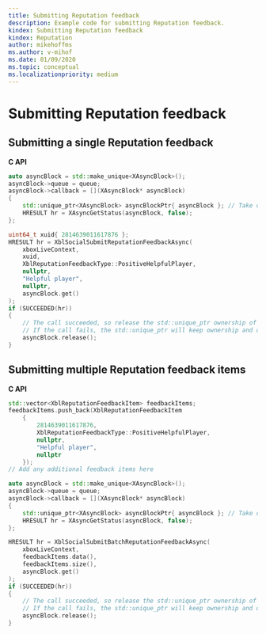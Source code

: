 ```yaml
---
title: Submitting Reputation feedback
description: Example code for submitting Reputation feedback.
kindex: Submitting Reputation feedback
kindex: Reputation
author: mikehoffms
ms.author: v-mihof
ms.date: 01/09/2020
ms.topic: conceptual
ms.localizationpriority: medium
---
```


# Submitting Reputation feedback


## Submitting a single Reputation feedback

**C API**
<!--  XblSocialSubmitReputationFeedbackAsync_C.md -->
```cpp
auto asyncBlock = std::make_unique<XAsyncBlock>();
asyncBlock->queue = queue;
asyncBlock->callback = [](XAsyncBlock* asyncBlock)
{
    std::unique_ptr<XAsyncBlock> asyncBlockPtr{ asyncBlock }; // Take over ownership of the XAsyncBlock*
    HRESULT hr = XAsyncGetStatus(asyncBlock, false);
};

uint64_t xuid{ 2814639011617876 };
HRESULT hr = XblSocialSubmitReputationFeedbackAsync(
    xboxLiveContext,
    xuid,
    XblReputationFeedbackType::PositiveHelpfulPlayer,
    nullptr,
    "Helpful player",
    nullptr,
    asyncBlock.get()
);
if (SUCCEEDED(hr))
{
    // The call succeeded, so release the std::unique_ptr ownership of XAsyncBlock* since the callback will take over ownership.
    // If the call fails, the std::unique_ptr will keep ownership and delete the XAsyncBlock*
    asyncBlock.release();
}
```

<!-- in gdk only:
**Reference**
* [XAsyncBlock](xasyncblock.md)
* [XAsyncGetStatus](xasyncgetstatus.md)
* [XblReputationFeedbackType](xblreputationfeedbacktype.md)
* [XblSocialSubmitReputationFeedbackAsync](xblsocialsubmitreputationfeedbackasync.md)
-->


## Submitting multiple Reputation feedback items

**C API**
<!--  _C.md -->
```cpp
std::vector<XblReputationFeedbackItem> feedbackItems;
feedbackItems.push_back(XblReputationFeedbackItem
    {
        2814639011617876,
        XblReputationFeedbackType::PositiveHelpfulPlayer,
        nullptr,
        "Helpful player",
        nullptr
    });
// Add any additional feedback items here

auto asyncBlock = std::make_unique<XAsyncBlock>();
asyncBlock->queue = queue;
asyncBlock->callback = [](XAsyncBlock* asyncBlock)
{
    std::unique_ptr<XAsyncBlock> asyncBlockPtr{ asyncBlock }; // Take over ownership of the XAsyncBlock*
    HRESULT hr = XAsyncGetStatus(asyncBlock, false);
};

HRESULT hr = XblSocialSubmitBatchReputationFeedbackAsync(
    xboxLiveContext,
    feedbackItems.data(),
    feedbackItems.size(),
    asyncBlock.get()
);
if (SUCCEEDED(hr))
{
    // The call succeeded, so release the std::unique_ptr ownership of XAsyncBlock* since the callback will take over ownership.
    // If the call fails, the std::unique_ptr will keep ownership and delete the XAsyncBlock*
    asyncBlock.release();
}
```

<!-- in gdk only:
**Reference**
* [XAsyncBlock](xasyncblock.md)
* [XAsyncGetStatus](xasyncgetstatus.md)
* [XblReputationFeedbackItem](xblreputationfeedbackitem.md)
* [XblReputationFeedbackType](xblreputationfeedbacktype.md)
* [XblSocialSubmitBatchReputationFeedbackAsync](xblsocialsubmitbatchreputationfeedbackasync.md)
-->

